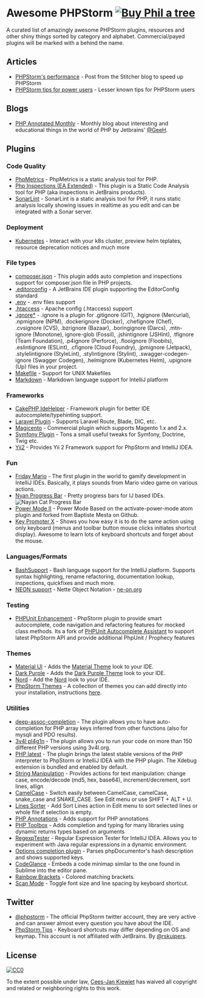 # Awesome PHPStorm [![Buy Phil a tree](https://img.shields.io/badge/Buy%20Phil%20a%20tree-%F0%9F%8C%B3-lightgreen)](https://offset.earth/philsturgeon)

A curated list of amazingly awesome PHPStorm plugins, resources and other shiny things sorted by category and alphabet. Commercial/payed plugins will be marked with a  behind the name.

## Articles

* [PHPStorm's performance](https://www.stitcher.io/blog/phpstorm-performance) - Post from the Stitcher blog to speed up PHPStorm
* [PHPStorm tips for power users](https://www.stitcher.io/blog/phpstorm-tips-for-power-users) - Lesser known tips for PHPStorm users

## Blogs

* [PHP Annotated Monthly](https://blog.jetbrains.com/phpstorm/category/php-annotated-monthly/) - Monthly blog about interesting and educational things in the world of PHP by Jetbrains' [@GeeH](https://github.com/GeeH).

## Plugins

### Code Quality

* [PhpMetrics](https://plugins.jetbrains.com/plugin/7500-phpmetrics) - PhpMetrics is a static analysis tool for PHP.
* [Php Inspections (EA Extended)](https://plugins.jetbrains.com/plugin/7622-php-inspections-ea-extended-) - This plugin is a Static Code Analysis tool for PHP (aka inspections in JetBrains products). 
* [SonarLint](https://plugins.jetbrains.com/plugin/7973-sonarlint) - SonarLint is a static analysis tool for PHP, it runs static analysis locally showing issues in realtime as you edit and can be integrated with a Sonar server.

### Deployment

* [Kubernetes](https://plugins.jetbrains.com/plugin/10485-kubernetes) - Interact with your k8s cluster, preview helm teplates, resource deprecation notices and much more

### File types

* [composer.json](https://plugins.jetbrains.com/plugin/7631-php-composer-json-support) - This plugin adds auto completion and inspections support for composer.json file in PHP projects.
* [.editorconfig](https://plugins.jetbrains.com/plugin/7294-editorconfig) - A JetBrains IDE plugin supporting the EditorConfig standard
* [.env](https://plugins.jetbrains.com/plugin/9525--env-files-support) - .env files support 
* [.htaccess](https://plugins.jetbrains.com/plugin/6834-apache-config--htaccess-support) - Apache config (.htaccess) support
* [.ignore*](https://plugins.jetbrains.com/plugin/7495--ignore) - .ignore is a plugin for .gitignore (GIT), .hgignore (Mercurial), .npmignore (NPM), .dockerignore (Docker), .chefignore (Chef), .cvsignore (CVS), .bzrignore (Bazaar), .boringignore (Darcs), .mtn-ignore (Monotone), ignore-glob (Fossil), .jshintignore (JSHint), .tfignore (Team Foundation), .p4ignore (Perforce), .flooignore (Floobits), .eslintignore (ESLint), .cfignore (Cloud Foundry), .jpmignore (Jetpack), .stylelintignore (StyleLint), .stylintignore (Stylint), .swagger-codegen-ignore (Swagger Codegen), .helmignore (Kubernetes Helm), .upignore (Up) files in your project. 
* [Makefile](https://plugins.jetbrains.com/plugin/9333-makefile-support) - Support for UNIX Makefiles
* [Markdown](https://plugins.jetbrains.com/plugin/7896-markdown-navigator) - Markdown language support for IntelliJ platform

### Frameworks

* [CakePHP IdeHelper](https://github.com/dereuromark/cakephp-ide-helper) - Framework plugin for better IDE autocomplete/typehinting support.
* [Laravel Plugin](https://plugins.jetbrains.com/plugin/7532-laravel-plugin) - Supports Laravel Route, Blade, DIC, etc.
* [Magicento](http://magicento.com/)  - Commercial plugin which supports Magento 1.x and 2.x.
* [Symfony Plugin](https://plugins.jetbrains.com/plugin/7219-symfony-plugin) - Tons a small useful tweaks for Symfony, Doctrine, Twig etc.
* [Yii2](https://plugins.jetbrains.com/plugin/9388-yii2-support) - Provides Yii 2 Framework support for PhpStorm and IntelliJ IDEA.

### Fun

* [Friday Mario](https://plugins.jetbrains.com/plugin/7599-fridaymario) - The first plugin in the world to gamify development in IntelliJ IDEs. Basically, it plays sounds from Mario video game on various actions. 
* [Nyan Progress Bar](https://plugins.jetbrains.com/plugin/8575-nyan-progress-bar) - Pretty progress bars for IJ based IDEs. ![Nayan Cat Progress Bar](https://github.com/WyriHaximus/awesome-phpstorm/blob/master/images/nayan_cat.png)
* [Power Mode II](https://plugins.jetbrains.com/plugin/8251-power-mode-ii) - Power Mode Based on the activate-power-mode atom plugin and forked from Baptiste Mesta on Github.
* [Key Promoter X](https://github.com/halirutan/IntelliJ-Key-Promoter-X) - Shows you how easy it is to do the same action using only keyboard (menus and toolbar button mouse clicks initiates shortcut display). Awesome to learn lots of keyboard shortcuts and forget about the mouse.

### Languages/Formats

* [BashSupport](https://plugins.jetbrains.com/plugin/4230-bashsupport) - Bash language support for the IntelliJ platform. Supports syntax highlighting, rename refactoring, documentation lookup, inspections, quickfixes and much more.
* [NEON support](https://plugins.jetbrains.com/plugin/7060-neon-support) - Nette Object Notation - [ne-on.org](https://ne-on.org/)

### Testing

* [PHPUnit Enhancement](https://plugins.jetbrains.com/plugin/9674-phpunit-enhancement) - PhpStorm plugin to provide smart autocomplete, code navigation and refactoring features for mocked class methods. Its a fork of [PHPUnit Autocomplete Assistant](https://plugins.jetbrains.com/plugin/7722-phpunit-autocomplete-assistant) to support latest PhpStorm API and provide additional PhpUnit / Prophecy features

### Themes

* [Material UI](https://plugins.jetbrains.com/plugin/8006-material-theme-ui) - Adds the [Material Theme](https://github.com/equinusocio/material-theme) look to your IDE.
* [Dark Purple](https://plugins.jetbrains.com/plugin/12100-dark-purple-theme) - Adds the [Dark Purple Theme](https://github.com/OlyaB/DarkPurpleTheme) look to your IDE.
* [Nord](https://plugins.jetbrains.com/plugin/10321-nord) - Add the [Nord](https://github.com/arcticicestudio/nord-jetbrains) look to your IDE.
* [PhpStorm Themes](http://www.phpstorm-themes.com/) - A collection of themes you can add directly into your installation, instructions [here](http://www.phpstorm-themes.com/content/help).

### Utilities

* [deep-assoc-completion](https://plugins.jetbrains.com/plugin/9927-deep-assoc-completion)  - The plugin allows you to have auto-completion for PHP array keys inferred from other functions (also for mysqli and PDO results).
* [3v4l pl4g1n](https://plugins.jetbrains.com/plugin/8598-3v4l-pl4g1n) - The plugin allows you to run your code on more than 150 different PHP versions using 3v4l.org.
* [PHP latest](https://plugins.jetbrains.com/plugin/9662-php-latest) - The plugin brings the latest stable versions of the PHP interpreter to PhpStorm or IntelliJ IDEA with the PHP plugin. The Xdebug extension is bundled and enabled by default.
* [String Manipulation](https://plugins.jetbrains.com/plugin/2162-string-manipulation) - Provides actions for text manipulation: change case, encode/decode (md5, hex, base64), increment/decrement, sort lines, allign
* [CamelCase](https://plugins.jetbrains.com/plugin/7160-camelcase) - Switch easily between CamelCase, camelCase, snake_case and SNAKE_CASE. See Edit menu or use SHIFT + ALT + U.
* [Lines Sorter](https://plugins.jetbrains.com/plugin/5919-lines-sorter) - Add Sort Lines action in Edit menu to sort selected lines or whole file if selection is empty.
* [PHP Annotations](https://plugins.jetbrains.com/plugin/7320-php-annotations) - Adds support for PHP annotations
* [PHP Toolbox](https://plugins.jetbrains.com/plugin/8133-php-toolbox) - Adds completion and typing for many libraries using dynamic returns types based on arguments
* [RegexpTester](https://plugins.jetbrains.com/plugin/2917-regexptester) - Regular Expression Tester for IntelliJ IDEA. Allows you to experiment with Java regular expressions in a dynamic environment. 
* [Options completion plugin](https://github.com/woru/options-completion-phpstorm-plugin) - Parses phpDocumentor's hash description and shows supported keys.  
* [CodeGlance](https://plugins.jetbrains.com/plugin/7275-codeglance) - 
Embeds a code minimap similar to the one found in Sublime into the editor pane.
* [Rainbow Brackets](https://github.com/izhangzhihao/intellij-rainbow-brackets) - Colored matching brackets.
* [Scan Mode](https://plugins.jetbrains.com/plugin/15191-scan-mode) - Toggle font size and line spacing by keyboard shortcut.
  
## Twitter

* [@phpstorm](https://twitter.com/phpstorm) - The official PhpStorm twitter account, they are very active and can answer almost every question you have about the IDE.
* [PhpStorm Tips](https://twitter.com/PhpStormTips) - Keyboard shortcuts may differ depending on OS and keymap. This account is not affiliated with JetBrains. By [@rskuipers](https://github.com/rskuipers).

## License

[![CC0](http://mirrors.creativecommons.org/presskit/buttons/88x31/svg/cc-zero.svg)](https://creativecommons.org/publicdomain/zero/1.0/)

To the extent possible under law, [Cees-Jan Kiewiet](http://wyrihaximus.net/) has waived all copyright and related or neighboring rights to this work.
